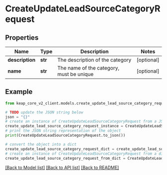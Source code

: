 # CreateUpdateLeadSourceCategoryRequest


## Properties

Name | Type | Description | Notes
------------ | ------------- | ------------- | -------------
**description** | **str** | The description of the category | [optional] 
**name** | **str** | The name of the category, must be unique | [optional] 

## Example

```python
from keap_core_v2_client.models.create_update_lead_source_category_request import CreateUpdateLeadSourceCategoryRequest

# TODO update the JSON string below
json = "{}"
# create an instance of CreateUpdateLeadSourceCategoryRequest from a JSON string
create_update_lead_source_category_request_instance = CreateUpdateLeadSourceCategoryRequest.from_json(json)
# print the JSON string representation of the object
print(CreateUpdateLeadSourceCategoryRequest.to_json())

# convert the object into a dict
create_update_lead_source_category_request_dict = create_update_lead_source_category_request_instance.to_dict()
# create an instance of CreateUpdateLeadSourceCategoryRequest from a dict
create_update_lead_source_category_request_from_dict = CreateUpdateLeadSourceCategoryRequest.from_dict(create_update_lead_source_category_request_dict)
```
[[Back to Model list]](../README.md#documentation-for-models) [[Back to API list]](../README.md#documentation-for-api-endpoints) [[Back to README]](../README.md)


